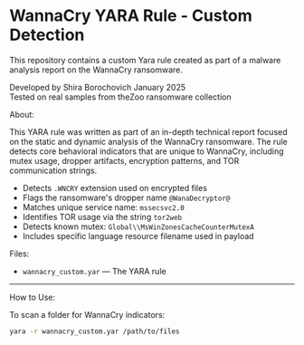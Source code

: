 #  WannaCry YARA Rule - Custom Detection

This repository contains a custom Yara rule created as part of a malware analysis report on the WannaCry ransomware.

Developed by Shira Borochovich
January 2025  
Tested on real samples from theZoo ransomware collection

About:

This YARA rule was written as part of an in-depth technical report focused on the static and dynamic analysis of the WannaCry ransomware. The rule detects core behavioral indicators that are unique to WannaCry, including mutex usage, dropper artifacts, encryption patterns, and TOR communication strings.

- Detects `.WNCRY` extension used on encrypted files  
- Flags the ransomware's dropper name `@WanaDecryptor@`  
- Matches unique service name: `mssecsvc2.0`  
- Identifies TOR usage via the string `tor2web`  
- Detects known mutex: `Global\\MsWinZonesCacheCounterMutexA`  
- Includes specific language resource filename used in payload


Files:

- `wannacry_custom.yar` — The YARA rule

---

How to Use:

To scan a folder for WannaCry indicators:

```bash
yara -r wannacry_custom.yar /path/to/files
